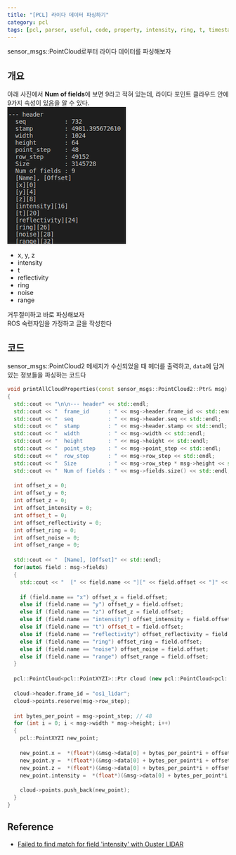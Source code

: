 ```yaml
---
title: "[PCL] 라이다 데이터 파싱하기"
category: pcl
tags: [pcl, parser, useful, code, property, intensity, ring, t, timestamp, reflectivity, velodyne, ouster, robosense]
---
```


sensor_msgs::PointCloud로부터 라이다 데이터를 파싱해보자


## 개요

아래 사진에서 **Num of fields**에 보면 9라고 적혀 있는데, 라이다 포인트 클라우드 안에 9가지 속성이 있음을 알 수 있다. <br/>
![](/assets/img/pcl/Selection_001.png)

* x, y, z
* intensity
* t
* reflectivity
* ring
* noise
* range

거두절미하고 바로 파싱해보자 <br/>
ROS 숙련자임을 가정하고 글을 작성한다 <br/>


## 코드

sensor_msgs::PointCloud2 메세지가 수신되었을 때 헤더를 출력하고, `data`에 담겨있는 정보들을 파싱하는 코드다

~~~c++
void printAllCloudProperties(const sensor_msgs::PointCloud2::Ptr& msg)
{
  std::cout << "\n\n--- header" << std::endl;
  std::cout << "  frame_id      : " << msg->header.frame_id << std::endl;
  std::cout << "  seq           : " << msg->header.seq << std::endl;
  std::cout << "  stamp         : " << msg->header.stamp << std::endl;
  std::cout << "  width         : " << msg->width << std::endl;
  std::cout << "  height        : " << msg->height << std::endl;
  std::cout << "  point_step    : " << msg->point_step << std::endl;
  std::cout << "  row_step      : " << msg->row_step << std::endl;
  std::cout << "  Size          : " << msg->row_step * msg->height << std::endl;
  std::cout << "  Num of fields : " << msg->fields.size() << std::endl;

  int offset_x = 0;
  int offset_y = 0;
  int offset_z = 0;
  int offset_intensity = 0;
  int offset_t = 0;
  int offset_reflectivity = 0;
  int offset_ring = 0;
  int offset_noise = 0;
  int offset_range = 0;

  std::cout << "  [Name], [Offset]" << std::endl;
  for(auto& field : msg->fields)
  {
    std::cout << "  [" << field.name << "][" << field.offset << "]" << std::endl;

    if (field.name == "x") offset_x = field.offset;
    else if (field.name == "y") offset_y = field.offset;
    else if (field.name == "z") offset_z = field.offset;
    else if (field.name == "intensity") offset_intensity = field.offset;
    else if (field.name == "t") offset_t = field.offset;
    else if (field.name == "reflectivity") offset_reflectivity = field.offset;
    else if (field.name == "ring") offset_ring = field.offset;
    else if (field.name == "noise") offset_noise = field.offset;
    else if (field.name == "range") offset_range = field.offset;
  }

  pcl::PointCloud<pcl::PointXYZI>::Ptr cloud (new pcl::PointCloud<pcl::PointXYZI>());

  cloud->header.frame_id = "os1_lidar";
  cloud->points.reserve(msg->row_step);

  int bytes_per_point = msg->point_step; // 48
  for (int i = 0; i < msg->width * msg->height; i++)
  {
    pcl::PointXYZI new_point;

    new_point.x =  *(float*)(&msg->data[0] + bytes_per_point*i + offset_x);
    new_point.y =  *(float*)(&msg->data[0] + bytes_per_point*i + offset_y);
    new_point.z =  *(float*)(&msg->data[0] + bytes_per_point*i + offset_z);
    new_point.intensity =  *(float*)(&msg->data[0] + bytes_per_point*i + offset_intensity);
    
    cloud->points.push_back(new_point);
  }
}
~~~

## Reference
* [Failed to find match for field 'intensity' with Ouster LIDAR](https://answers.ros.org/question/307881/failed-to-find-match-for-field-intensity-with-ouster-lidar/)